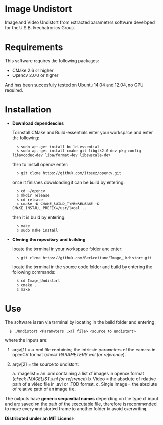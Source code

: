 # Image Undistort
Image and Video Undistort from extracted parameters software developed for the U.S.B. Mechatronics Group.

# Requirements

This software requires the following packages:

- CMake 2.6 or higher
- Opencv 2.0.0 or higher

And has been succesfully tested on Ubuntu 14.04 and 12.04, no GPU required.

# Installation

* **Download dependencies**

  To install CMake and Build-essentials enter your workspace and enter the following:
  
  ```
    $ sudo apt-get install build-essential
    $ sudo apt-get install cmake git libgtk2.0-dev pkg-config libavcodec-dev libavformat-dev libswscale-dev
  ```
  
  then to install opencv enter:
  
  ```
    $ git clone https://github.com/Itseez/opencv.git
  ```
  
  once it finishes downloading it can be build by entering:
  
  ```
    $ cd ~/opencv
    $ mkdir release
    $ cd release
    $ cmake -D CMAKE_BUILD_TYPE=RELEASE -D CMAKE_INSTALL_PREFIX=/usr/local ..
  ```  
    
  then it is build by entering:
  
  ```
    $ make
    $ sudo make install
  ```

* **Cloning the repository and building**

  locate the terminal in your workspace folder and enter:
  
  ```
    $ git clone https://github.com/BerAceituno/Image_Undistort.git
  ```
  
  locate the terminal in the source code folder and build by entering the following commands:
  
  ```
    $ cd Image_Undistort
    $ cmake . 
    $ make
  ```

# Use

The software is ran via terminal by locating in the build folder and entering:

```
  $ ./Undistort <Parameters .xml file> <source to undistort>
```

where the inputs are:

  1. argv[1] = a .xml file containing the intrinsic parameters of the camera in openCV format (*check PARAMETERS.xml for reference*).
  
  2. argv[2] = the source to undistort:
  
        a.  Imagelist     =  an .xml containing a list of images in opencv format (*check IMAGELIST.xml for reference*)
        b.  Video         =  the absolute of relative path of a video file in .avi or .TOD format.
        c.  Single Image  =  the absolute of relative path of an image file.

The outputs have **generic sequential names** depending on the type of input and are saved on the path of the executable file, therefore is recommended to move every undistorted frame to another folder to avoid overwriting.

**Distributed under an MIT License**
